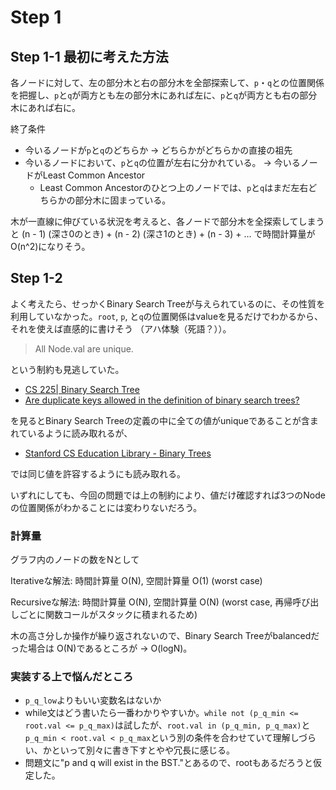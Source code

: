 # Step 1

## Step 1-1 最初に考えた方法

各ノードに対して、左の部分木と右の部分木を全部探索して、`p`・`q`との位置関係を把握し、`p`と`q`が両方とも左の部分木にあれば左に、`p`と`q`が両方とも右の部分木にあれば右に。

終了条件

- 今いるノードが`p`と`q`のどちらか -> どちらかがどちらかの直接の祖先
- 今いるノードにおいて、`p`と`q`の位置が左右に分かれている。 -> 今いるノードがLeast Common Ancestor
	- Least Common Ancestorのひとつ上のノードでは、`p`と`q`はまだ左右どちらかの部分木に固まっている。

木が一直線に伸びている状況を考えると、各ノードで部分木を全探索してしまうと (n - 1) (深さ0のとき)  + (n - 2) (深さ1のとき) + (n - 3) + ... で時間計算量が O(n^2)になりそう。

## Step 1-2

よく考えたら、せっかくBinary Search Treeが与えられているのに、その性質を利用していなかった。`root`, `p`, と`q`の位置関係はvalueを見るだけでわかるから、それを使えば直感的に書けそう （アハ体験（死語？））。

> All Node.val are unique.

という制約も見逃していた。

- [CS 225| Binary Search Tree](https://courses.grainger.illinois.edu/cs225/fa2019/notes/bst/)
- [Are duplicate keys allowed in the definition of binary search trees?](https://stackoverflow.com/a/300968/16193058)

を見るとBinary Search Treeの定義の中に全ての値がuniqueであることが含まれているように読み取れるが、

- [Stanford CS Education Library - Binary Trees](http://cslibrary.stanford.edu/110/BinaryTrees.html)

では同じ値を許容するようにも読み取れる。

いずれにしても、今回の問題では上の制約により、値だけ確認すれば3つのNodeの位置関係がわかることには変わりないだろう。

### 計算量

グラフ内のノードの数をNとして

Iterativeな解法: 時間計算量 O(N), 空間計算量 O(1) (worst case)

Recursiveな解法: 時間計算量 O(N), 空間計算量 O(N) (worst case, 再帰呼び出しごとに関数コールがスタックに積まれるため)

木の高さ分しか操作が繰り返されないので、Binary Search Treeがbalancedだった場合は O(N)であるところが -> O(logN)。

### 実装する上で悩んだところ

- `p_q_low`よりもいい変数名はないか
- while文はどう書いたら一番わかりやすいか。`while not (p_q_min <= root.val <= p_q_max)`は試したが、`root.val in (p_q_min, p_q_max)`と`p_q_min < root.val < p_q_max`という別の条件を合わせていて理解しづらい、かといって別々に書き下すとやや冗長に感じる。
- 問題文に"p and q will exist in the BST."とあるので、rootもあるだろうと仮定した。
